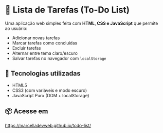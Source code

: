 # 📝 Lista de Tarefas (To-Do List)

Uma aplicação web simples feita com **HTML, CSS e JavaScript** que permite ao usuário:

- Adicionar novas tarefas
- Marcar tarefas como concluídas
- Excluir tarefas
- Alternar entre tema claro/escuro
- Salvar tarefas no navegador com `localStorage`

## 🚀 Tecnologias utilizadas
- HTML5
- CSS3 (com variáveis e modo escuro)
- JavaScript Puro (DOM + localStorage)

## 📦 Acesse em
https://marcelladevweb.github.io/todo-list/